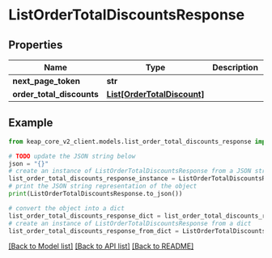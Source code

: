 # ListOrderTotalDiscountsResponse


## Properties

Name | Type | Description | Notes
------------ | ------------- | ------------- | -------------
**next_page_token** | **str** |  | [optional] 
**order_total_discounts** | [**List[OrderTotalDiscount]**](OrderTotalDiscount.md) |  | [optional] 

## Example

```python
from keap_core_v2_client.models.list_order_total_discounts_response import ListOrderTotalDiscountsResponse

# TODO update the JSON string below
json = "{}"
# create an instance of ListOrderTotalDiscountsResponse from a JSON string
list_order_total_discounts_response_instance = ListOrderTotalDiscountsResponse.from_json(json)
# print the JSON string representation of the object
print(ListOrderTotalDiscountsResponse.to_json())

# convert the object into a dict
list_order_total_discounts_response_dict = list_order_total_discounts_response_instance.to_dict()
# create an instance of ListOrderTotalDiscountsResponse from a dict
list_order_total_discounts_response_from_dict = ListOrderTotalDiscountsResponse.from_dict(list_order_total_discounts_response_dict)
```
[[Back to Model list]](../README.md#documentation-for-models) [[Back to API list]](../README.md#documentation-for-api-endpoints) [[Back to README]](../README.md)


